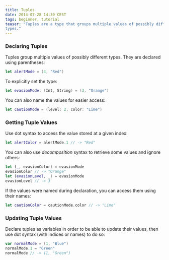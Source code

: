 ```yaml
---
title: Tuples
date: 2014-07-28 14:30 CEST
tags: beginner, tutorial
teaser: "Tuples are a type that groups multiple values of possibly different
types."
---
```


### Declaring Tuples

Tuples group multiple values of possibly different types. They are declared using
parentheses:

~~~swift
let alertMode = (4, "Red")
~~~

To explicitly set the type:

~~~swift
let evasionMode: (Int, String) = (3, "Orange")
~~~

You can also name the values for easier access:

~~~swift
let cautionMode = (level: 2, color: "Lime")
~~~

### Getting Tuple Values

Use dot syntax to access the value stored at a given index:

~~~swift
let alertColor = alertMode.1 // -> "Red"
~~~

You can also use *decomposition* syntax to retrieve some values and ignore others:

~~~swift
let (_, evasionColor) = evasionMode
evasionColor // -> "Orange"
let (evasionLevel, _) = evasionMode
evasionLevel // -> 3
~~~

If the values were named during declaration, you can access them using
their names:

~~~swift
let cautionColor = cautionMode.color // -> "Lime"
~~~

### Updating Tuple Values

Declare tuples as variables in order to be able to update their values, then use
dot syntax (with indices or names) to do so:

~~~swift
var normalMode = (1, "Blue")
normalMode.1 = "Green"
normalMode // -> (1, "Green")
~~~
